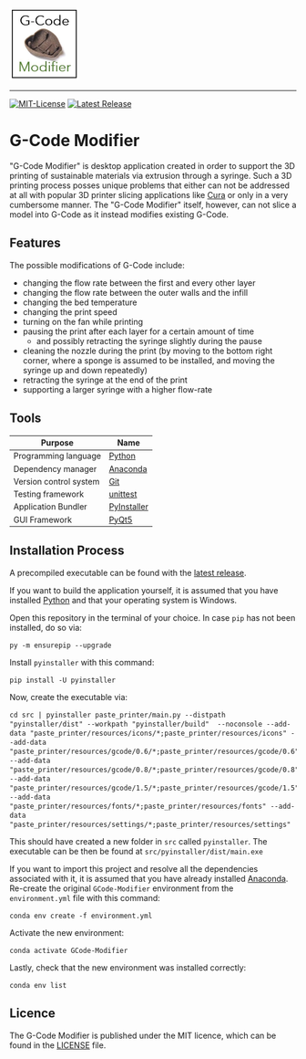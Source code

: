 <img src=resources/gcode_modifier_logo.JPG alt="G-Code Modifier Logo" width="121" height="128">

--------------------------------------------------------------------------------
[![MIT-License](https://img.shields.io/github/license/johanneshagspiel/gcode-modifier)](LICENSE)
[![Latest Release](https://img.shields.io/github/v/release/johanneshagspiel/gcode-modifier)](https://github.com/johanneshagspiel/gcode-modifier/releases/)

# G-Code Modifier

"G-Code Modifier" is desktop application created in order to support the 3D printing of sustainable materials via extrusion through a syringe. 
Such a 3D printing process posses unique problems that either can not be addressed at all with popular 3D printer slicing applications like [Cura](https://ultimaker.com/software/ultimaker-cura) or only in a very cumbersome manner.
The "G-Code Modifier" itself, however, can not slice a model into G-Code as it instead modifies existing G-Code. 

## Features

The possible modifications of G-Code include:
- changing the flow rate between the first and every other layer
- changing the flow rate between the outer walls and the infill
- changing the bed temperature
- changing the print speed
- turning on the fan while printing
- pausing the print after each layer for a certain amount of time
  - and possibly retracting the syringe slightly during the pause
- cleaning the nozzle during the print (by moving to the bottom right corner, where a sponge is assumed to be installed, and moving the syringe up and down repeatedly)
- retracting the syringe at the end of the print
- supporting a larger syringe with a higher flow-rate

## Tools

| Purpose                | Name                                                         |
|------------------------|--------------------------------------------------------------|
| Programming language   | [Python](https://www.python.org/)                            |
| Dependency manager     | [Anaconda](https://www.anaconda.com/products/distribution)   |
| Version control system | [Git](https://git-scm.com/)                                  |
| Testing framework      | [unittest](https://docs.python.org/3/library/unittest.html/) |
| Application Bundler    | [PyInstaller](https://pyinstaller.org/en/stable/index.html/) |
| GUI Framework 		 | [PyQt5](https://www.riverbankcomputing.com/software/pyqt/)   |

## Installation Process

A precompiled executable can be found with the [latest release]((https://github.com/johanneshagspiel/gcode-modifier/releases/)). 

If you want to build the application yourself, it is assumed that you have installed [Python](https://www.python.org/downloads/windows/) and that your operating system is Windows.

Open this repository in the terminal of your choice. In case `pip` has not been installed, do so via:

    py -m ensurepip --upgrade

Install `pyinstaller` with this command:

    pip install -U pyinstaller

Now, create the executable via:

    cd src | pyinstaller paste_printer/main.py --distpath "pyinstaller/dist" --workpath "pyinstaller/build"  --noconsole --add-data "paste_printer/resources/icons/*;paste_printer/resources/icons" --add-data "paste_printer/resources/gcode/0.6/*;paste_printer/resources/gcode/0.6" --add-data "paste_printer/resources/gcode/0.8/*;paste_printer/resources/gcode/0.8" --add-data "paste_printer/resources/gcode/1.5/*;paste_printer/resources/gcode/1.5" --add-data "paste_printer/resources/fonts/*;paste_printer/resources/fonts" --add-data "paste_printer/resources/settings/*;paste_printer/resources/settings"

This should have created a new folder in `src` called `pyinstaller`. The executable can be then be found at `src/pyinstaller/dist/main.exe`

If you want to import this project and resolve all the dependencies associated with it, it is assumed that you have already installed [Anaconda](https://docs.conda.io/projects/conda/en/latest/user-guide/install/index.html). Re-create the original `GCode-Modifier` environment from the `environment.yml` file with this command:

	conda env create -f environment.yml

Activate the new environment:
 
	conda activate GCode-Modifier

Lastly, check that the new environment was installed correctly:
	
	conda env list

## Licence

The G-Code Modifier is published under the MIT licence, which can be found in the [LICENSE](LICENSE) file.